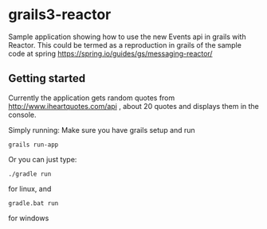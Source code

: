 # grails3-reactor
Sample application showing how to use the new Events api in grails with Reactor. This could be termed as a reproduction in grails of the sample code at spring https://spring.io/guides/gs/messaging-reactor/

## Getting started
Currently the application gets random quotes from http://www.iheartquotes.com/api , about 20 quotes and displays them in the console.

Simply running:
Make sure you have grails setup and run
```
grails run-app
```
Or you can just type:
```
./gradle run
```
 for linux, and 
 ```
 gradle.bat run
 ```
 for windows
